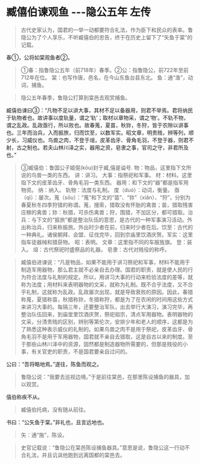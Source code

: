 ﻿# 臧僖伯谏观鱼       ---隐公五年  左传

>古代史家认为，国君的一举一动都要符合礼法，作为臣下和民众的表率。鲁隐公为了个人享乐，不听臧僖伯的忠告，终于在历史上留下了“矢鱼于棠”的记载。

春①，公将如棠观鱼者②。


>①春：指鲁隐公五年（前718年）春季。​
>②公：指鲁隐公，前722年至前712年在位。
>棠：也写作唐，邑名，在今山东鱼台县东北。
>鱼：通“渔”，动词，捕鱼。

>隐公五年春季，鲁隐公打算到棠邑去观赏捕鱼。

臧僖伯谏曰③：“凡物不足以讲大事，其材不足以备器用，则君不举焉。君将纳民于轨物者也。故讲事以度轨量，谓之‘轨’；取材以章物采，谓之‘物’。不轨不物，谓之乱政。乱政亟行，所以败也。故春蒐，夏苗，秋狝，冬狩，皆于农隙以讲事也。三年而治兵，入而振旅，归而饮至，以数军实。昭文章，明贵贱，辨等列，顺少长，习威仪也。鸟兽之肉，不登于俎，皮革齿牙、骨角毛羽，不登于器，则君不射，古之制也。若夫山林川泽之实，器用之资，皂隶之事，官司之守，非君所及也。”

>③臧僖伯：鲁国公子姬彄(kōu)封于臧,僖是谥号.
物：物品，这里指下文所说的鸟兽一类的东西。
>讲：讲习。
>大事：指祭祀和军事。
>材：材料。这里指下文的皮革齿牙、骨角毛羽一类东西。
>器用：和下文的“器”都是指军用物资。
>纳：纳入。
>轨物：法度与礼制。
>度（duó）：动词，衡量。​
>亟（qì）：屡次。​
>蒐（sōu）：“蒐”和下文的“苗”、“狝”（xiǎn）、“狩”，分别为春夏秋冬四季狩猎的称谓。蒐，搜索，猎取没有怀胎的禽兽；苗，猎取残害庄稼的禽兽；狝：秋猎，可杀伤禽兽；狩，围猎，不加区分，都可猎取。​
>治兵：与下文的“振旅”都是整治队伍的意思，是古代的一种军事演习活动。外出称治兵，归来称振旅。外出时少者在前，归来时少者在后。​
>饮至：古代的一种典礼。诸侯朝拜、会盟、征伐完毕，回到宗庙里饮酒庆贺。​
>军实：这里指车徒器械和猎获物。​
>昭：表明。
>文章：这里指不同的车服旌旗。
>登：装入。
>俎：古代祭祀时盛祭品的礼器。
>皂隶：古代对贱役的称呼。​

>臧僖伯进谏说：“凡是物品，如果不能用于讲习祭祀和军事，材料不能用于制造军用器物，那么君主就不必亲自去办理。国君的职责，就是使人民的行为符合法度与礼制的规定。所以，用讲习大事的行动来检验法度的差等，就称为法度；用材料来表明器物的文采，就称为礼制。既不合乎法度，又不合乎礼制，这就称为乱政。乱政屡次出现，就是导致衰败的原因。因此，春猎称蒐，夏猎称苗，秋猎称狝，冬猎称狩，都是为了在农闲的时间用这些方式来讲习大事的。每隔三年，还要整治军队，出去举行大演习，演习完毕，再整治队伍回来，到庙堂里饮酒庆贺，祭祀祖宗，清点军用器物。表明器物的文采，分清贵贱的区别，辨别等第伦次，安排少年和老人的顺序，这都是为了熟悉这种表示威仪的礼制的。如果鸟兽之肉不是用于祭祀，皮革齿牙、骨角毛羽不是用于军用器物，国君就不亲自去猎取，这是自古以来的制度。至于那些山林川泽中的资源，固然都是制造器物所需要的，但那是贱役的小事，有关官吏的职责，不是国君要亲自过问的。

公曰：“吾将略地焉。”遂往，陈鱼而观之。

>鲁隐公说：“我要去巡视边境。”于是前往棠邑，在那里陈设捕鱼的器具，加以观赏。

僖伯称疾不从。
>臧僖伯托病，没有随从前往。

书曰：“公矢鱼于棠。”非礼也，且言远地也。

>矢：通“施”，陈设。​

>史官记载说：“鲁隐公在棠邑陈设捕鱼器具。”意思是说，鲁隐公这一行动不合礼法，并且讥讽他跑到远离国都的棠邑去。